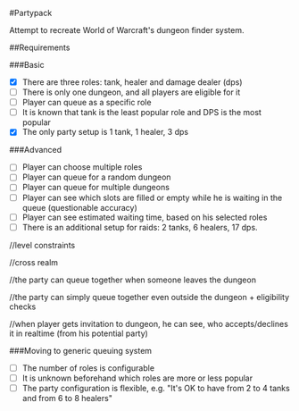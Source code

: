 #Partypack

Attempt to recreate World of Warcraft's dungeon finder system.

##Requirements

###Basic

- [x] There are three roles: tank, healer and damage dealer (dps)
- [ ] There is only one dungeon, and all players are eligible for it
- [ ] Player can queue as a specific role
- [ ] It is known that tank is the least popular role and DPS is the most popular
- [x] The only party setup is 1 tank, 1 healer, 3 dps

###Advanced

- [ ] Player can choose multiple roles
- [ ] Player can queue for a random dungeon
- [ ] Player can queue for multiple dungeons
- [ ] Player can see which slots are filled or empty while he is waiting in the queue (questionable accuracy)
- [ ] Player can see estimated waiting time, based on his selected roles
- [ ] There is an additional setup for raids: 2 tanks, 6 healers, 17 dps.

//level constraints

//cross realm

//the party can queue together when someone leaves the dungeon

//the party can simply queue together even outside the dungeon + eligibility checks

//when player gets invitation to dungeon, he can see, who accepts/declines it in realtime (from his potential party)

###Moving to generic queuing system

- [ ] The number of roles is configurable
- [ ] It is unknown beforehand which roles are more or less popular
- [ ] The party configuration is flexible, e.g. "It's OK to have from 2 to 4 tanks and from 6 to 8 healers"
